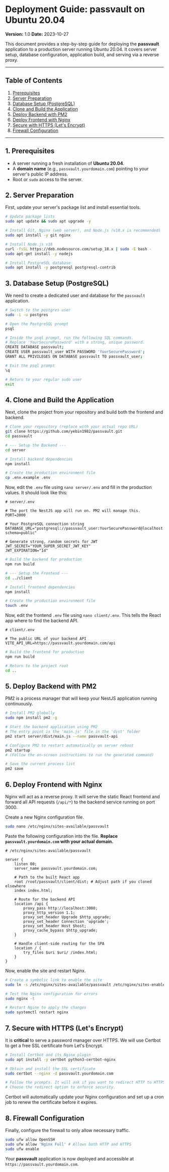 # Deployment Guide: passvault on Ubuntu 20.04

**Version:** 1.0
**Date:** 2023-10-27

This document provides a step-by-step guide for deploying the **passvault** application to a production server running Ubuntu 20.04. It covers server setup, database configuration, application build, and serving via a reverse proxy.

---

## Table of Contents

1.  [Prerequisites](#1-prerequisites)
2.  [Server Preparation](#2-server-preparation)
3.  [Database Setup (PostgreSQL)](#3-database-setup-postgresql)
4.  [Clone and Build the Application](#4-clone-and-build-the-application)
5.  [Deploy Backend with PM2](#5-deploy-backend-with-pm2)
6.  [Deploy Frontend with Nginx](#6-deploy-frontend-with-nginx)
7.  [Secure with HTTPS (Let's Encrypt)](#7-secure-with-https-lets-encrypt)
8.  [Firewall Configuration](#8-firewall-configuration)

---

## 1. Prerequisites

- A server running a fresh installation of **Ubuntu 20.04**.
- A **domain name** (e.g., `passvault.yourdomain.com`) pointing to your server's public IP address.
- Root or `sudo` access to the server.

## 2. Server Preparation

First, update your server's package list and install essential tools.

```bash
# Update package lists
sudo apt update && sudo apt upgrade -y

# Install Git, Nginx (web server), and Node.js (v18.x is recommended)
sudo apt install -y git nginx

# Install Node.js v18
curl -fsSL https://deb.nodesource.com/setup_18.x | sudo -E bash -
sudo apt-get install -y nodejs

# Install PostgreSQL database
sudo apt install -y postgresql postgresql-contrib
```

## 3. Database Setup (PostgreSQL)

We need to create a dedicated user and database for the `passvault` application.

```bash
# Switch to the postgres user
sudo -i -u postgres

# Open the PostgreSQL prompt
psql

# Inside the psql prompt, run the following SQL commands.
# Replace 'YourSecurePassword' with a strong, unique password.
CREATE DATABASE passvault;
CREATE USER passvault_user WITH PASSWORD 'YourSecurePassword';
GRANT ALL PRIVILEGES ON DATABASE passvault TO passvault_user;

# Exit the psql prompt
\q

# Return to your regular sudo user
exit
```

## 4. Clone and Build the Application

Next, clone the project from your repository and build both the frontend and backend.

```bash
# Clone your repository (replace with your actual repo URL)
git clone https://github.com/yebin1982/passvault.git
cd passvault

# --- Setup the Backend ---
cd server

# Install backend dependencies
npm install

# Create the production environment file
cp .env.example .env
```

Now, edit the `.env` file using `nano server/.env` and fill in the production values. It should look like this:

```env
# server/.env

# The port the NestJS app will run on. PM2 will manage this.
PORT=3000

# Your PostgreSQL connection string
DATABASE_URL="postgresql://passvault_user:YourSecurePassword@localhost:5432/passvault?schema=public"

# Generate strong, random secrets for JWT
JWT_SECRET="YOUR_SUPER_SECRET_JWT_KEY"
JWT_EXPIRATION="1d"
```

```bash
# Build the backend for production
npm run build

# --- Setup the Frontend ---
cd ../client

# Install frontend dependencies
npm install

# Create the production environment file
touch .env
```

Now, edit the frontend `.env` file using `nano client/.env`. This tells the React app where to find the backend API.

```env
# client/.env

# The public URL of your backend API
VITE_API_URL=https://passvault.yourdomain.com/api
```

```bash
# Build the frontend for production
npm run build

# Return to the project root
cd ..
```

## 5. Deploy Backend with PM2

PM2 is a process manager that will keep your NestJS application running continuously.

```bash
# Install PM2 globally
sudo npm install pm2 -g

# Start the backend application using PM2
# The entry point is the 'main.js' file in the 'dist' folder
pm2 start server/dist/main.js --name passvault-api

# Configure PM2 to restart automatically on server reboot
pm2 startup
# (Follow the on-screen instructions to run the generated command)

# Save the current process list
pm2 save
```

## 6. Deploy Frontend with Nginx

Nginx will act as a reverse proxy. It will serve the static React frontend and forward all API requests (`/api/*`) to the backend service running on port 3000.

Create a new Nginx configuration file.

```bash
sudo nano /etc/nginx/sites-available/passvault
```

Paste the following configuration into the file. **Replace `passvault.yourdomain.com` with your actual domain.**

```nginx
# /etc/nginx/sites-available/passvault

server {
    listen 80;
    server_name passvault.yourdomain.com;

    # Path to the built React app
    root /root/passvault/client/dist; # Adjust path if you cloned elsewhere
    index index.html;

    # Route for the backend API
    location /api {
        proxy_pass http://localhost:3000;
        proxy_http_version 1.1;
        proxy_set_header Upgrade $http_upgrade;
        proxy_set_header Connection 'upgrade';
        proxy_set_header Host $host;
        proxy_cache_bypass $http_upgrade;
    }

    # Handle client-side routing for the SPA
    location / {
        try_files $uri $uri/ /index.html;
    }
}
```

Now, enable the site and restart Nginx.

```bash
# Create a symbolic link to enable the site
sudo ln -s /etc/nginx/sites-available/passvault /etc/nginx/sites-enabled/

# Test the Nginx configuration for errors
sudo nginx -t

# Restart Nginx to apply the changes
sudo systemctl restart nginx
```

## 7. Secure with HTTPS (Let's Encrypt)

It is **critical** to serve a password manager over HTTPS. We will use Certbot to get a free SSL certificate from Let's Encrypt.

```bash
# Install Certbot and its Nginx plugin
sudo apt install -y certbot python3-certbot-nginx

# Obtain and install the SSL certificate
sudo certbot --nginx -d passvault.yourdomain.com

# Follow the prompts. It will ask if you want to redirect HTTP to HTTPS.
# Choose the redirect option to enforce security.
```

Certbot will automatically update your Nginx configuration and set up a cron job to renew the certificate before it expires.

## 8. Firewall Configuration

Finally, configure the firewall to only allow necessary traffic.

```bash
sudo ufw allow OpenSSH
sudo ufw allow 'Nginx Full' # Allows both HTTP and HTTPS
sudo ufw enable
```

Your **passvault** application is now deployed and accessible at `https://passvault.yourdomain.com`.
